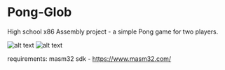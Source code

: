 # Pong-Glob
High school x86 Assembly project - a simple Pong game for two players.

![alt text](https://github.com/orkinyo/Pong-Glob/tree/main/Pics-Readme/game1.jpg?raw=true)
![alt text](https://github.com/orkinyo/Pong-Glob/tree/main/Pics-Readme/opening_screen.jpg?raw=true)


requirements:
    masm32 sdk - https://www.masm32.com/

